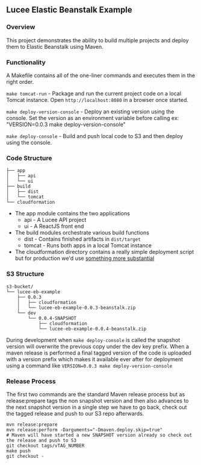 ## Lucee Elastic Beanstalk Example

### Overview

This project demonstrates the ability to build multiple projects and deploy them to Elastic Beanstalk using Maven.

### Functionality

A Makefile contains all of the one-liner commands and executes them in the right order.

`make tomcat-run` - Package and run the current project code on a local Tomcat instance.
Open `http://localhost:8080` in a browser once started.

`make deploy-version-console` - Deploy an existing version using the console. Set the version as 
an environment variable before calling ex: "VERSION=0.0.3 make deploy-version-console"

`make deploy-console` - Build and push local code to S3 and then deploy using the console.

### Code Structure

```
├── app
│   ├── api
│   └── ui
├── build
│   ├── dist
│   └── tomcat
└── cloudformation
```

* The app module contains the two applications
    * api - A Lucee API project
    * ui - A ReactJS front end
* The build modules orchestrate various build functions
    * dist - Contains finished artifacts in `dist/target`
    * tomcat - Runs both apps in a local Tomcat instance
* The cloudformation directory contains a really simple deployment script but for production we'd use [something more substantial](https://github.com/aws-quickstart/quickstart-enterprise-accelerator-nist)

### S3 Structure

```
s3-bucket/
└── lucee-eb-example
    ├── 0.0.3
    │   ├── cloudformation
    │   └── lucee-eb-example-0.0.3-beanstalk.zip
    └── dev
        └── 0.0.4-SNAPSHOT
            ├── cloudformation
            └── lucee-eb-example-0.0.4-beanstalk.zip
```

During development when `make deploy-console` is called the snapshot version will overwrite the previous copy under the 
dev key prefix. When a maven release is performed a final tagged version of the code is uploaded with a version prefix 
which makes it available ever after for deployment using a command like `VERSION=0.0.3 make deploy-version-console`

### Release Process

The first two commands are the standard Maven release process but as release:prepare tags the non snapshot version and
then also advances to the next snapshot version in a single step we have to go back, check out the tagged release and
push to our S3 repo afterwards.

```
mvn release:prepare
mvn release:perform -Darguments="-Dmaven.deploy.skip=true"
# Maven will have started a new SNAPSHOT version already so check out the release and push to S3
git checkout tags/vTAG_NUMBER
make push
git checkout -
```